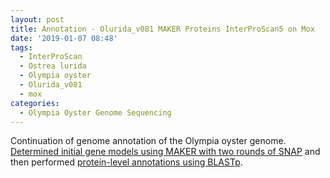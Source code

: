 ```yaml
---
layout: post
title: Annotation - Olurida_v081 MAKER Proteins InterProScan5 on Mox
date: '2019-01-07 08:48'
tags:
  - InterProScan
  - Ostrea lurida
  - Olympia oyster
  - Olurida_v081
  - mox
categories:
  - Olympia Oyster Genome Sequencing
---
```

Continuation of genome annotation of the Olympia oyster genome. [Determined initial gene models using MAKER with two rounds of SNAP](https://robertslab.github.io/sams-notebook/2018/11/27/Annotation-Olurida_v081-MAKER-on-Mox.html) and then performed [protein-level annotations using BLASTp](https://robertslab.github.io/sams-notebook/2018/12/20/Annotation-Olurida_v081-MAKER-Proteins-BLASTp.html).
